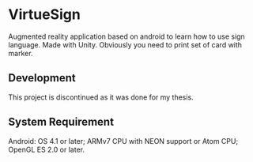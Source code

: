 VirtueSign
====
Augmented reality application based on android to learn how to use sign language. Made with Unity.
Obviously you need to print set of card with marker.

## Development
This project is discontinued as it was done for my thesis.

## System Requirement
Android: OS 4.1 or later; ARMv7 CPU with NEON support or Atom CPU; OpenGL ES 2.0 or later.
